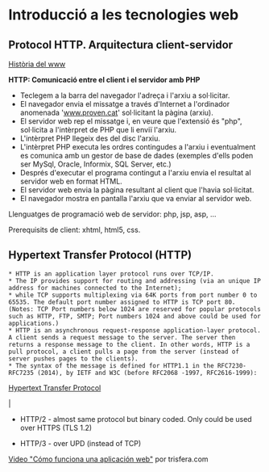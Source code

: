 # Introducció a les tecnologies web

## Protocol HTTP. Arquitectura client-servidor 

[Història del www](https://es.wikipedia.org/wiki/Historia_de_la_World_Wide_Web)

**HTTP: Comunicació entre el client i el servidor amb PHP**

  - Teclegem a la barra del navegador l'adreça i l'arxiu a sol·licitar.
  - El navegador envia el missatge a través d'Internet a l'ordinador anomenada 'www.proven.cat' sol·licitant la pàgina (arxiu).
  - El servidor web rep el missatge i, en veure que l'extensió és "php", sol·licita a l'intèrpret de PHP que li enviï l'arxiu.
  - L'intèrpret PHP llegeix des del disc l'arxiu.
  - L'intèrpret PHP executa les ordres contingudes a l'arxiu i eventualment es comunica amb un gestor de base de dades (exemples d'ells poden ser MySql, Oracle, Informix, SQL Server, etc.)
  - Després d'executar el programa contingut a l'arxiu envia el resultat al servidor web en format HTML.
  - El servidor web envia la pàgina resultant al client que l'havia sol·licitat.
  - El navegador mostra en pantalla l'arxiu que va enviar al servidor web.

Llenguatges de programació web de servidor: php, jsp, asp, ...

Prerequisits de client: xhtml, html5, css.

## Hypertext Transfer Protocol (HTTP) 

    * HTTP is an application layer protocol runs over TCP/IP. 
    * The IP provides support for routing and addressing (via an unique IP address for machines connected to the Internet); 
    * while TCP supports multiplexing via 64K ports from port number 0 to 65535. The default port number assigned to HTTP is TCP port 80. (Notes: TCP Port numbers below 1024 are reserved for popular protocols such as HTTP, FTP, SMTP; Port numbers 1024 and above could be used for applications.)
    * HTTP is an asynchronous request-response application-layer protocol. A client sends a request message to the server. The server then returns a response message to the client. In other words, HTTP is a pull protocol, a client pulls a page from the server (instead of server pushes pages to the clients).
    * The syntax of the message is defined for HTTP1.1 in the RFC7230-RFC7235 (2014), by IETF and W3C (before RFC2068 -1997, RFC2616-1999):

[Hypertext Transfer Protocol](https://en.wikipedia.org/wiki/Hypertext_Transfer_Protocol)

|[](assets/0.1/http_requestresponsemessages.png)

* HTTP/2 - almost same protocol but binary coded. Only could be used over HTTPS (TLS 1.2)

* HTTP/3 - over UPD (instead of TCP)


[Video "Cómo funciona una aplicación web"](https://www.youtube.com/watch?v=TR_H1qcff04&feature=youtu.be) por trisfera.com

